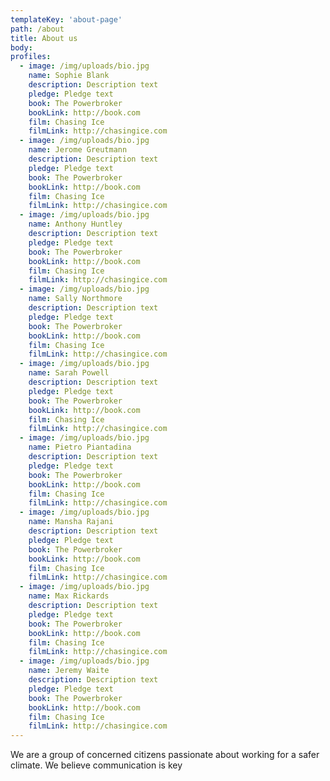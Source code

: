 ```yaml
---
templateKey: 'about-page'
path: /about
title: About us
body:
profiles:
  - image: /img/uploads/bio.jpg
    name: Sophie Blank
    description: Description text
    pledge: Pledge text
    book: The Powerbroker
    bookLink: http://book.com
    film: Chasing Ice
    filmLink: http://chasingice.com
  - image: /img/uploads/bio.jpg
    name: Jerome Greutmann
    description: Description text
    pledge: Pledge text
    book: The Powerbroker
    bookLink: http://book.com
    film: Chasing Ice
    filmLink: http://chasingice.com
  - image: /img/uploads/bio.jpg
    name: Anthony Huntley
    description: Description text
    pledge: Pledge text
    book: The Powerbroker
    bookLink: http://book.com
    film: Chasing Ice
    filmLink: http://chasingice.com
  - image: /img/uploads/bio.jpg
    name: Sally Northmore
    description: Description text
    pledge: Pledge text
    book: The Powerbroker
    bookLink: http://book.com
    film: Chasing Ice
    filmLink: http://chasingice.com
  - image: /img/uploads/bio.jpg
    name: Sarah Powell
    description: Description text
    pledge: Pledge text
    book: The Powerbroker
    bookLink: http://book.com
    film: Chasing Ice
    filmLink: http://chasingice.com
  - image: /img/uploads/bio.jpg
    name: Pietro Piantadina
    description: Description text
    pledge: Pledge text
    book: The Powerbroker
    bookLink: http://book.com
    film: Chasing Ice
    filmLink: http://chasingice.com
  - image: /img/uploads/bio.jpg
    name: Mansha Rajani
    description: Description text
    pledge: Pledge text
    book: The Powerbroker
    bookLink: http://book.com
    film: Chasing Ice
    filmLink: http://chasingice.com
  - image: /img/uploads/bio.jpg
    name: Max Rickards
    description: Description text
    pledge: Pledge text
    book: The Powerbroker
    bookLink: http://book.com
    film: Chasing Ice
    filmLink: http://chasingice.com
  - image: /img/uploads/bio.jpg
    name: Jeremy Waite
    description: Description text
    pledge: Pledge text
    book: The Powerbroker
    bookLink: http://book.com
    film: Chasing Ice
    filmLink: http://chasingice.com
---
```


We are a group of concerned citizens passionate about working for a safer climate. We believe communication is key
